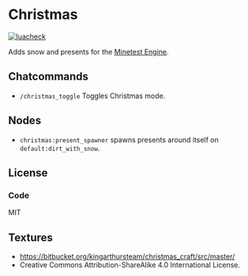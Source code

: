 # Christmas

[![luacheck](https://github.com/mt-mods/christmas/workflows/luacheck/badge.svg)](https://github.com/mt-mods/christmas/actions)

Adds snow and presents for the [Minetest Engine](https://www.minetest.net).

## Chatcommands

- `/christmas_toggle` Toggles Christmas mode.

## Nodes

- `christmas:present_spawner` spawns presents around itself on `default:dirt_with_snow`.

## License

### Code

MIT

## Textures

- <https://bitbucket.org/kingarthursteam/christmas_craft/src/master/>
- Creative Commons Attribution-ShareAlike 4.0 International License.
